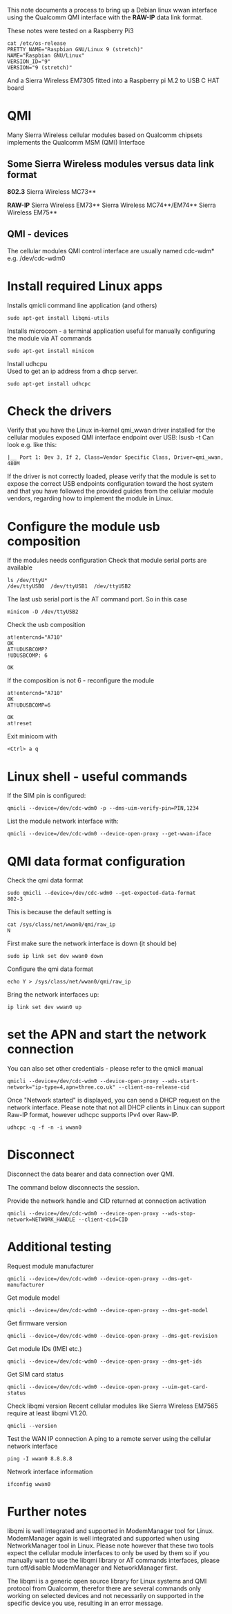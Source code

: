 This note documents a process to bring up a Debian linux wwan interface using the
 Qualcomm QMI interface with the **RAW-IP** data link format.

These notes were tested on a Raspberry Pi3
```
cat /etc/os-release
PRETTY_NAME="Raspbian GNU/Linux 9 (stretch)"
NAME="Raspbian GNU/Linux"
VERSION_ID="9"
VERSION="9 (stretch)"
```
And a Sierra Wireless EM7305 fitted into a Raspberry pi M.2 to USB C HAT board


# QMI
Many Sierra Wireless cellular modules based on Qualcomm chipsets implements
 the Qualcomm MSM (QMI) Interface

## Some Sierra Wireless modules versus data link format 

**802.3** 
Sierra Wireless MC73**

**RAW-IP** 
Sierra Wireless EM73**
Sierra Wireless MC74**/EM74** 
Sierra Wireless EM75**

## QMI - devices
The cellular modules QMI control interface are usually named cdc-wdm* e.g.
/dev/cdc-wdm0




# Install required Linux apps

Installs qmicli command line application (and others)
```
sudo apt-get install libqmi-utils
```

Installs microcom - a terminal application useful for manually configuring the module
 via AT commands
```
sudo apt-get install minicom
```

Install udhcpu  
Used to get an ip address from a dhcp server.
```
sudo apt-get install udhcpc
```

# Check the drivers
Verify that you have the Linux in-kernel qmi_wwan driver installed for
 the cellular modules exposed QMI interface endpoint over USB:
lsusb -t
Can look e.g. like this:
```
|__ Port 1: Dev 3, If 2, Class=Vendor Specific Class, Driver=qmi_wwan, 480M
```

If the driver is not correctly loaded, please verify that the module is set
 to expose the correct USB endpoints configuration toward the host system and
 that you have followed the provided guides from the cellular module vendors,
 regarding how to implement the module in Linux.

# Configure the module usb composition
If the modules needs configuration
Check that module serial ports are available
```
ls /dev/ttyU*
/dev/ttyUSB0  /dev/ttyUSB1  /dev/ttyUSB2
```

The last usb serial port is the AT command port. So in this case
```
minicom -D /dev/ttyUSB2
```
Check the usb composition

```
at!entercnd="A710"
OK
AT!UDUSBCOMP?
!UDUSBCOMP: 6

OK
```

If the composition is not 6 - reconfigure the module
```
at!entercnd="A710"
OK
AT!UDUSBCOMP=6

OK
at!reset 
```

Exit minicom with  
```
<Ctrl> a q
```

# Linux shell - useful commands

If the SIM pin is configured:
```
qmicli --device=/dev/cdc-wdm0 -p --dms-uim-verify-pin=PIN,1234
```

List the module network interface with:
```
qmicli --device=/dev/cdc-wdm0 --device-open-proxy --get-wwan-iface
```

# QMI data format configuration

Check the qmi data format
```
sudo qmicli --device=/dev/cdc-wdm0 --get-expected-data-format
802-3
```
This is because the default setting is
```
cat /sys/class/net/wwan0/qmi/raw_ip
N
```
First make sure the network interface is down (it should be)
```
sudo ip link set dev wwan0 down
```
Configure the qmi data format
```
echo Y > /sys/class/net/wwan0/qmi/raw_ip
```

Bring the network interfaces up:
```
ip link set dev wwan0 up
```

# set the APN and start the network connection
You can also set other credentials - please refer to the qmicli manual

```
qmicli --device=/dev/cdc-wdm0 --device-open-proxy --wds-start-network="ip-type=4,apn=three.co.uk" --client-no-release-cid
```

Once "Network started" is displayed, you can send a DHCP request on the
 network interface.
Please note that not all DHCP clients in Linux can support Raw-IP format,
 however udhcpc supports IPv4 over Raw-IP.

```
udhcpc -q -f -n -i wwan0
```

# Disconnect

Disconnect the data bearer and data connection over QMI.

The command below disconnects the session.

Provide the network handle and CID returned at connection activation
```
qmicli --device=/dev/cdc-wdm0 --device-open-proxy --wds-stop-network=NETWORK_HANDLE --client-cid=CID
```

# Additional testing

Request module manufacturer
```
qmicli --device=/dev/cdc-wdm0 --device-open-proxy --dms-get-manufacturer
```

Get module model
```
qmicli --device=/dev/cdc-wdm0 --device-open-proxy --dms-get-model
```

Get firmware version
```
qmicli --device=/dev/cdc-wdm0 --device-open-proxy --dms-get-revision
```

Get module IDs (IMEI etc.)
```
qmicli --device=/dev/cdc-wdm0 --device-open-proxy --dms-get-ids
```

Get SIM card status
```
qmicli --device=/dev/cdc-wdm0 --device-open-proxy --uim-get-card-status
```

Check libqmi version
Recent cellular modules like Sierra Wireless EM7565 require at least libqmi V1.20. 
```
qmicli --version 
```
Test the WAN IP connection
A ping to a remote server using the cellular network interface
```
ping -I wwan0 8.8.8.8
```
Network interface information
```
ifconfig wwan0
```

# Further notes
libqmi is well integrated and supported in ModemManager tool for Linux. ModemManager again is well integrated and supported when using NetworkManager tool in Linux. Please note however that these two tools expect the cellular module interfaces to only be used by them so if you manually want to use the libqmi library or AT commands interfaces, please turn off/disable ModemManager and NetworkManager first.

The libqmi is a generic open source library for Linux systems and QMI protocol from Qualcomm, therefor there are several commands only working on selected devices and not necessarily on supported in the specific device you use, resulting in an error message.




